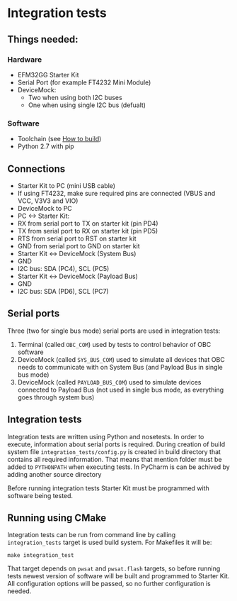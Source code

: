 # Integration tests

## Things needed:
### Hardware
* EFM32GG Starter Kit
* Serial Port (for example  FT4232 Mini Module)
* DeviceMock:
    * Two when using both I2C buses
    * One when using single I2C bus (defualt)

### Software
* Toolchain (see [How to build](HowToBuild.md))
* Python 2.7 with pip

## Connections
* Starter Kit to PC (mini USB cable)
* If using FT4232, make sure required pins are connected (VBUS and VCC, V3V3 and VIO)
* DeviceMock to PC
* PC <-> Starter Kit:
 * RX from serial port to TX on starter kit (pin PD4)
 * TX from serial port to RX on starter kit (pin PD5)
 * RTS from serial port to RST on starter kit
 * GND from serial port to GND on starter kit
* Starter Kit <-> DeviceMock (System Bus)
 * GND
 * I2C bus: SDA (PC4), SCL (PC5)
* Starter Kit <-> DeviceMock (Payload Bus)
 * GND
 * I2C bus: SDA (PD6), SCL (PC7)

## Serial ports
Three (two for single bus mode) serial ports are used in integration tests:
 1. Terminal (called `OBC_COM`) used by tests to control behavior of OBC software 
 1. DeviceMock (called `SYS_BUS_COM`) used to simulate all devices that OBC needs to communicate with on System Bus (and Payload Bus in single bus mode)
 1. DeviceMock (called `PAYLOAD_BUS_COM`) used to simulate devices connected to Payload Bus (not used in single bus mode, as everything goes through system bus)

## Integration tests
Integration tests are written using Python and nosetests. In order to execute, information about serial ports is required. During creation of build system file `integration_tests/config.py` is created in build directory that contains all required information. That means that mention folder must be added to `PYTHONPATH` when executing tests. In PyCharm is can be achived by adding another source directory

Before running integration tests Starter Kit must be programmed with software being tested. 

## Running using CMake
Integration tests can be run from command line by calling `integration_tests` target is used build system. For Makefiles it will be:

`make integration_test`

That target depends on `pwsat` and `pwsat.flash` targets, so before running tests newest version of software will be built and programmed to Starter Kit. All configuration options will be passed, so no further configuration is needed.
